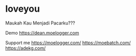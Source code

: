 # loveyou
Maukah Kau Menjadi Pacarku???

Demo
https://dean.moelogger.com

Support me
https://moelogger.com/
https://moebatch.com/
https://adekg.com/
